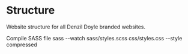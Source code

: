 # Structure

Website structure for all Denzil Doyle branded websites.

Compile SASS file 
sass --watch sass/styles.scss css/styles.css --style compressed